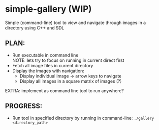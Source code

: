 # simple-gallery (WIP)
Simple (command-line) tool to view and navigate through images in a directory using C++ and SDL

## PLAN:
 - Run executable in command line <br/>
 NOTE: lets try to focus on running in current direct first
 - Fetch all image files in current directory
 - Display the images with navigation:
      - Display individual image -> arrow keys to navigate
      - Display all images in a square matrix of images (?)

EXTRA: implement as command line tool to run anywhere?

## PROGRESS:
- Run tool in specified directory by running in command-line:
    `./gallery <directory_path>`
